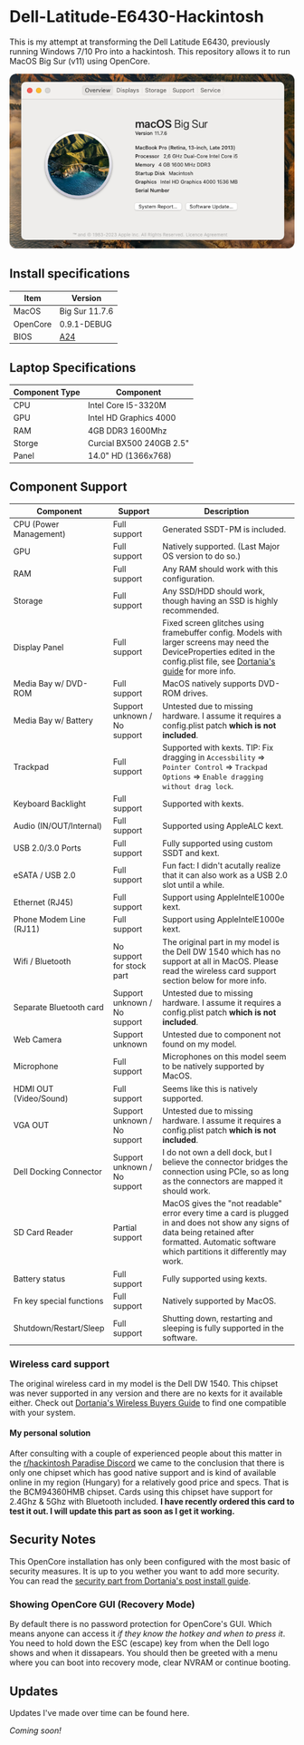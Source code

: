 # Dell-Latitude-E6430-Hackintosh
This is my attempt at transforming the Dell Latitude E6430, previously running Windows 7/10 Pro into a hackintosh. This repository allows it to run MacOS Big Sur (v11) using OpenCore.

![Image showing the about this mac window open in MacOS for proof of this working.](./aboutThisMac.png)

## Install specifications

| Item     | Version                                                                                     |
|----------|---------------------------------------------------------------------------------------------|
| MacOS    | Big Sur 11.7.6                                                                              |
| OpenCore | 0.9.1-DEBUG                                                                                 |
| BIOS     | [A24](https://www.dell.com/support/home/en-us/drivers/driversdetails?driverid=ng6cn&lwp=rt) |

## Laptop Specifications

| Component Type | Component                |
|----------------|--------------------------|
| CPU            | Intel Core I5-3320M      |
| GPU            | Intel HD Graphics 4000   |
| RAM            | 4GB DDR3 1600Mhz         |
| Storge         | Curcial BX500 240GB 2.5" |
| Panel          | 14.0" HD (1366x768)      |

## Component Support

| Component                | Support                      | Description                                                                                                                                                                                                                                                                  |
|--------------------------|------------------------------|------------------------------------------------------------------------------------------------------------------------------------------------------------------------------------------------------------------------------------------------------------------------------|
| CPU (Power Management)   | Full support                 | Generated SSDT-PM is included.                                                                                                                                                                                                                                               |
| GPU                      | Full support                 | Natively supported. (Last Major OS version to do so.)                                                                                                                                                                                                                        |
| RAM                      | Full support                 | Any RAM should work with this configuration.                                                                                                                                                                                                                                 |
| Storage                  | Full support                 | Any SSD/HDD should work, though having an SSD is highly recommended.                                                                                                                                                                                                         |
| Display Panel            | Full support                 | Fixed screen glitches using framebuffer config. Models with larger screens may need the DeviceProperties edited in the config.plist file, see [Dortania's guide](https://dortania.github.io/OpenCore-Install-Guide/config-laptop.plist/ivy-bridge.html#add-2) for more info. |
| Media Bay w/ DVD-ROM     | Full support                 | MacOS natively supports DVD-ROM drives.                                                                                                                                                                                                                                      |
| Media Bay w/ Battery     | Support unknown / No support | Untested due to missing hardware. I assume it requires a config.plist patch **which is not included**.                                                                                                                                                                       |
| Trackpad                 | Full support                 | Supported with kexts. TIP: Fix dragging in `Accessbility` => `Pointer Control` => `Trackpad Options` => `Enable dragging without drag lock`.                                                                                                                                 |
| Keyboard Backlight       | Full support                 | Supported with kexts.                                                                                                                                                                                                                                                        |
| Audio (IN/OUT/Internal)  | Full support                 | Supported using AppleALC kext.                                                                                                                                                                                                                                               |
| USB 2.0/3.0 Ports        | Full support                 | Fully supported using custom SSDT and kext.                                                                                                                                                                                                                                  |
| eSATA / USB 2.0          | Full support                 | Fun fact: I didn't acutally realize that it can also work as a USB 2.0 slot until a while.                                                                                                                                                                                   |
| Ethernet (RJ45)          | Full support                 | Support using AppleIntelE1000e kext.                                                                                                                                                                                                                                         |
| Phone Modem Line (RJ11)  | Full support                 | Support using AppleIntelE1000e kext.                                                                                                                                                                                                                                         |
| Wifi / Bluetooth         | No support for stock part    | The original part in my model is the Dell DW 1540 which has no support at all in MacOS. Please read the wireless card support section below for more info.                                                                                                                   |
| Separate Bluetooth card  | Support unknown / No support | Untested due to missing hardware. I assume it requires a config.plist patch **which is not included**.                                                                                                                                                                       |
| Web Camera               | Support unknown              | Untested due to component not found on my model.                                                                                                                                                                                                                             |
| Microphone               | Full support                 | Microphones on this model seem to be natively supported by MacOS.                                                                                                                                                                                                            |
| HDMI OUT (Video/Sound)   | Full support                 | Seems like this is natively supported.                                                                                                                                                                                                                                       |
| VGA OUT                  | Support unknown / No support | Untested due to missing hardware. I assume it requires a config.plist patch **which is not included**.                                                                                                                                                                       |
| Dell Docking Connector   | Support unknown / No support | I do not own a dell dock, but I believe the connector bridges the connection using PCIe, so as long as the connectors are mapped it should work.                                                                                                                             |
| SD Card Reader           | Partial support              | MacOS gives the "not readable" error every time a card is plugged in and does not show any signs of data being retained after formatted. Automatic software which partitions it differently may work.                                                                        |
| Battery status           | Full support                 | Fully supported using kexts.                                                                                                                                                                                                                                                 |
| Fn key special functions | Full support                 | Natively supported by MacOS.                                                                                                                                                                                                                                                 |
| Shutdown/Restart/Sleep   | Full support                 | Shutting down, restarting and sleeping is fully supported in the software.                                                                                                                                                                                                   |

### Wireless card support

The original wireless card in my model is the Dell DW 1540. This chipset was never supported in any version and there are no kexts for it available either. Check out [Dortania's Wireless Buyers Guide](https://dortania.github.io/Wireless-Buyers-Guide/) to find one compatible with your system.

#### My personal solution

After consulting with a couple of experienced people about this matter in the [r/hackintosh Paradise Discord](https://discord.gg/u8V7N5C) we came to the conclusion that there is only one chipset which has good native support and is kind of available online in my region (Hungary) for a relatively good price and specs. That is the BCM94360HMB chipset. Cards using this chipset have support for 2.4Ghz & 5Ghz with Bluetooth included. **I have recently ordered this card to test it out. I will update this part as soon as I get it working.** 

## Security Notes

This OpenCore installation has only been configured with the most basic of security measures. It is up to you wether you want to add more security. You can read the [security part from Dortania's post install guide](https://dortania.github.io/OpenCore-Post-Install/universal/security.html).

### Showing OpenCore GUI (Recovery Mode)

By default there is no password protection for OpenCore's GUI. Which means anyone can access it *if they know the hotkey and when to press it*. You need to hold down the ESC (escape) key from when the Dell logo shows and when it dissapears. You should then be greeted with a menu where you can boot into recovery mode, clear NVRAM or continue booting. 

## Updates

Updates I've made over time can be found here.

*Coming soon!*
